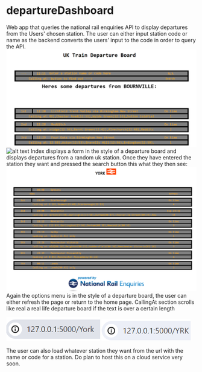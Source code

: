 # departureDashboard 
Web app that queries the national rail enquiries API to display departures from the Users' chosen station.
The user can either input station code or name as the backend converts the users' input to the code in order to query the API.
![alt text](index1.png)
![alt text](image.png)
Index displays a form in the style of a departure board and displays departures from a random uk station.
Once they have entered the station they want and pressed the search button this what they then see:
![alt text](board.png)
Again the options menu is in the style of a departure board, the user can either refresh the page or return to the home page.
CallingAt section scrolls like real a real life departure board if the text is over a certain length


![alt text](url.png)
![alt text](url2.png)


The user can also load whatever station they want from the url with the name or code for a station.
Do plan to host this on a cloud service very soon.